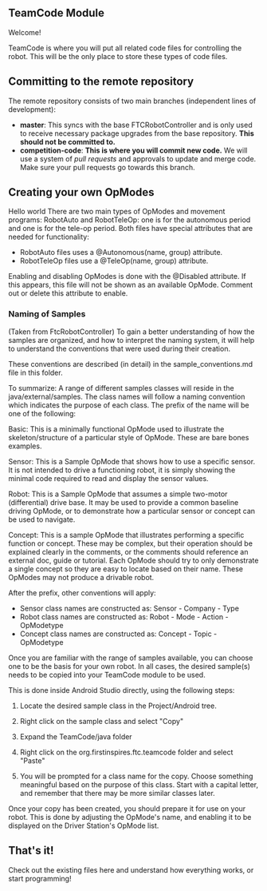 ## TeamCode Module

Welcome!

TeamCode is where you will put all related code files for controlling the robot. This will be the 
only place to store these types of code files.

## Committing to the remote repository
The remote repository consists of two main branches (independent lines of development):
- **master**: This syncs with the base FTCRobotController and is only used to receive necessary
  package upgrades from the base repository. **This should not be committed to.**
- **competition-code**: **This is where you will commit new code.** We will use a system of *pull 
  requests* and approvals to update and merge code. Make sure your pull requests go towards this branch.

## Creating your own OpModes

Hello world 
There are two main types of OpModes and movement programs: RobotAuto and RobotTeleOp: one is for the
autonomous period and one is for the tele-op period. Both files have special attributes that are
needed for functionality:
- RobotAuto files uses a @Autonomous(name, group) attribute.
- RobotTeleOp files use a @TeleOp(name, group) attribute.

Enabling and disabling OpModes is done with the @Disabled attribute. If this appears, this file
will not be shown as an available OpMode. Comment out or delete this attribute to enable.

### Naming of Samples

(Taken from FtcRobotController)
To gain a better understanding of how the samples are organized, and how to interpret the
naming system, it will help to understand the conventions that were used during their creation.

These conventions are described (in detail) in the sample_conventions.md file in this folder.

To summarize: A range of different samples classes will reside in the java/external/samples.
The class names will follow a naming convention which indicates the purpose of each class.
The prefix of the name will be one of the following:

Basic:  	This is a minimally functional OpMode used to illustrate the skeleton/structure
            of a particular style of OpMode.  These are bare bones examples.

Sensor:    	This is a Sample OpMode that shows how to use a specific sensor.
            It is not intended to drive a functioning robot, it is simply showing the minimal code
            required to read and display the sensor values.

Robot:	    This is a Sample OpMode that assumes a simple two-motor (differential) drive base.
            It may be used to provide a common baseline driving OpMode, or
            to demonstrate how a particular sensor or concept can be used to navigate.

Concept:	This is a sample OpMode that illustrates performing a specific function or concept.
            These may be complex, but their operation should be explained clearly in the comments,
            or the comments should reference an external doc, guide or tutorial.
            Each OpMode should try to only demonstrate a single concept so they are easy to
            locate based on their name.  These OpModes may not produce a drivable robot.

After the prefix, other conventions will apply:

* Sensor class names are constructed as:    Sensor - Company - Type
* Robot class names are constructed as:     Robot - Mode - Action - OpModetype
* Concept class names are constructed as:   Concept - Topic - OpModetype

Once you are familiar with the range of samples available, you can choose one to be the
basis for your own robot.  In all cases, the desired sample(s) needs to be copied into
your TeamCode module to be used.

This is done inside Android Studio directly, using the following steps:

 1) Locate the desired sample class in the Project/Android tree.

 2) Right click on the sample class and select "Copy"

 3) Expand the TeamCode/java folder

 4) Right click on the org.firstinspires.ftc.teamcode folder and select "Paste"

 5) You will be prompted for a class name for the copy.
    Choose something meaningful based on the purpose of this class.
    Start with a capital letter, and remember that there may be more similar classes later.

Once your copy has been created, you should prepare it for use on your robot.
This is done by adjusting the OpMode's name, and enabling it to be displayed on the
Driver Station's OpMode list.

## That's it!
Check out the existing files here and understand how everything works, or start programming!